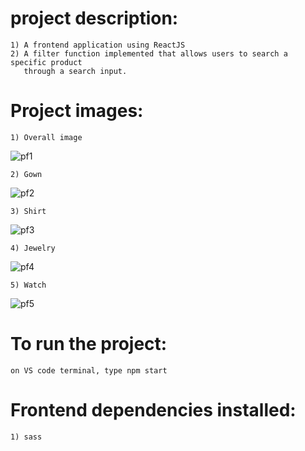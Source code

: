 #   project description:
    1) A frontend application using ReactJS
    2) A filter function implemented that allows users to search a specific product 
       through a search input.

#   Project images:
    1) Overall image
![pf1](https://github.com/kevinandris/ProductFilter/assets/102328858/f91fa9bc-c4e6-4b11-96ce-439ebbaf4ebb)

    2) Gown
![pf2](https://github.com/kevinandris/ProductFilter/assets/102328858/92d46ad9-9450-4289-b7e6-eb72fdf5ea5a)

    3) Shirt
![pf3](https://github.com/kevinandris/ProductFilter/assets/102328858/9d26d5f8-4f80-48d2-a460-cf7b3404f525)

    4) Jewelry
![pf4](https://github.com/kevinandris/ProductFilter/assets/102328858/7b0c76dc-e44d-43f7-8434-7c25aebaef0b)

    5) Watch
![pf5](https://github.com/kevinandris/ProductFilter/assets/102328858/6b6291dd-5306-4303-89be-b7638f24a622)
    
#   To run the project:
    on VS code terminal, type npm start

#   Frontend dependencies installed:
    1) sass
